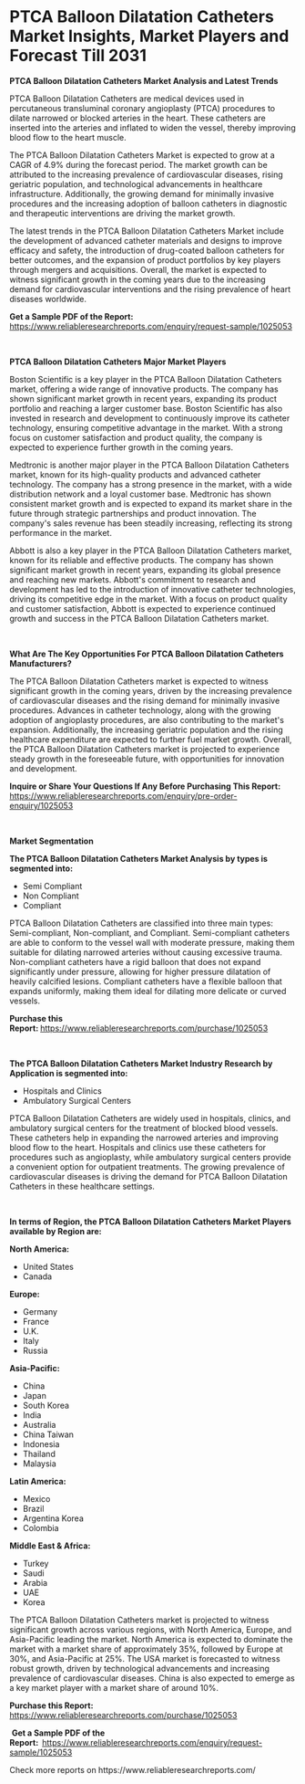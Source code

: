 <p><h1>PTCA Balloon Dilatation Catheters Market Insights, Market Players and Forecast Till 2031</h1></p><p><strong>PTCA Balloon Dilatation Catheters Market Analysis and Latest Trends</strong></p>
<p><p>PTCA Balloon Dilatation Catheters are medical devices used in percutaneous transluminal coronary angioplasty (PTCA) procedures to dilate narrowed or blocked arteries in the heart. These catheters are inserted into the arteries and inflated to widen the vessel, thereby improving blood flow to the heart muscle.</p><p>The PTCA Balloon Dilatation Catheters Market is expected to grow at a CAGR of 4.9% during the forecast period. The market growth can be attributed to the increasing prevalence of cardiovascular diseases, rising geriatric population, and technological advancements in healthcare infrastructure. Additionally, the growing demand for minimally invasive procedures and the increasing adoption of balloon catheters in diagnostic and therapeutic interventions are driving the market growth.</p><p>The latest trends in the PTCA Balloon Dilatation Catheters Market include the development of advanced catheter materials and designs to improve efficacy and safety, the introduction of drug-coated balloon catheters for better outcomes, and the expansion of product portfolios by key players through mergers and acquisitions. Overall, the market is expected to witness significant growth in the coming years due to the increasing demand for cardiovascular interventions and the rising prevalence of heart diseases worldwide.</p></p>
<p><strong>Get a Sample PDF of the Report:&nbsp;</strong> <a href="https://www.reliableresearchreports.com/enquiry/request-sample/1025053">https://www.reliableresearchreports.com/enquiry/request-sample/1025053</a></p>
<p>&nbsp;</p>
<p><strong>PTCA Balloon Dilatation Catheters Major Market Players</strong></p>
<p><p>Boston Scientific is a key player in the PTCA Balloon Dilatation Catheters market, offering a wide range of innovative products. The company has shown significant market growth in recent years, expanding its product portfolio and reaching a larger customer base. Boston Scientific has also invested in research and development to continuously improve its catheter technology, ensuring competitive advantage in the market. With a strong focus on customer satisfaction and product quality, the company is expected to experience further growth in the coming years.</p><p>Medtronic is another major player in the PTCA Balloon Dilatation Catheters market, known for its high-quality products and advanced catheter technology. The company has a strong presence in the market, with a wide distribution network and a loyal customer base. Medtronic has shown consistent market growth and is expected to expand its market share in the future through strategic partnerships and product innovation. The company's sales revenue has been steadily increasing, reflecting its strong performance in the market.</p><p>Abbott is also a key player in the PTCA Balloon Dilatation Catheters market, known for its reliable and effective products. The company has shown significant market growth in recent years, expanding its global presence and reaching new markets. Abbott's commitment to research and development has led to the introduction of innovative catheter technologies, driving its competitive edge in the market. With a focus on product quality and customer satisfaction, Abbott is expected to experience continued growth and success in the PTCA Balloon Dilatation Catheters market.</p></p>
<p>&nbsp;</p>
<p><strong>What Are The Key Opportunities For PTCA Balloon Dilatation Catheters Manufacturers?</strong></p>
<p><p>The PTCA Balloon Dilatation Catheters market is expected to witness significant growth in the coming years, driven by the increasing prevalence of cardiovascular diseases and the rising demand for minimally invasive procedures. Advances in catheter technology, along with the growing adoption of angioplasty procedures, are also contributing to the market's expansion. Additionally, the increasing geriatric population and the rising healthcare expenditure are expected to further fuel market growth. Overall, the PTCA Balloon Dilatation Catheters market is projected to experience steady growth in the foreseeable future, with opportunities for innovation and development.</p></p>
<p><strong>Inquire or Share Your Questions If Any Before Purchasing This Report:</strong> <a href="https://www.reliableresearchreports.com/enquiry/pre-order-enquiry/1025053">https://www.reliableresearchreports.com/enquiry/pre-order-enquiry/1025053</a></p>
<p>&nbsp;</p>
<p><strong>Market Segmentation</strong></p>
<p><strong>The PTCA Balloon Dilatation Catheters Market Analysis by types is segmented into:</strong></p>
<p><ul><li>Semi Compliant</li><li>Non Compliant</li><li>Compliant</li></ul></p>
<p><p>PTCA Balloon Dilatation Catheters are classified into three main types: Semi-compliant, Non-compliant, and Compliant. Semi-compliant catheters are able to conform to the vessel wall with moderate pressure, making them suitable for dilating narrowed arteries without causing excessive trauma. Non-compliant catheters have a rigid balloon that does not expand significantly under pressure, allowing for higher pressure dilatation of heavily calcified lesions. Compliant catheters have a flexible balloon that expands uniformly, making them ideal for dilating more delicate or curved vessels.</p></p>
<p><strong>Purchase this Report:&nbsp;</strong><a href="https://www.reliableresearchreports.com/purchase/1025053">https://www.reliableresearchreports.com/purchase/1025053</a></p>
<p>&nbsp;</p>
<p><strong>The PTCA Balloon Dilatation Catheters Market Industry Research by Application is segmented into:</strong></p>
<p><ul><li>Hospitals and Clinics</li><li>Ambulatory Surgical Centers</li></ul></p>
<p><p>PTCA Balloon Dilatation Catheters are widely used in hospitals, clinics, and ambulatory surgical centers for the treatment of blocked blood vessels. These catheters help in expanding the narrowed arteries and improving blood flow to the heart. Hospitals and clinics use these catheters for procedures such as angioplasty, while ambulatory surgical centers provide a convenient option for outpatient treatments. The growing prevalence of cardiovascular diseases is driving the demand for PTCA Balloon Dilatation Catheters in these healthcare settings.</p></p>
<p>&nbsp;</p>
<p><strong>In terms of Region, the PTCA Balloon Dilatation Catheters Market Players available by Region are:</strong></p>
<p>
    <p> <strong> North America: </strong>
        <ul>
            <li>United States</li>
            <li>Canada</li>
        </ul>
        </p> 
    <p> <strong> Europe: </strong>
        <ul>
            <li>Germany</li>
            <li>France</li>
            <li>U.K.</li>
            <li>Italy</li>
            <li>Russia</li>
        </ul>
        </p> 
    <p> <strong> Asia-Pacific: </strong>
        <ul>
            <li>China</li>
            <li>Japan</li>
            <li>South Korea</li>
            <li>India</li>
            <li>Australia</li>
            <li>China Taiwan</li>
            <li>Indonesia</li>
            <li>Thailand</li>
            <li>Malaysia</li>
        </ul>
        </p> 
    <p> <strong> Latin America: </strong>
        <ul>
            <li>Mexico</li>
            <li>Brazil</li>
            <li>Argentina Korea</li>
            <li>Colombia</li>
        </ul>
        </p> 
    <p> <strong> Middle East & Africa: </strong>
        <ul>
            <li>Turkey</li>
            <li>Saudi</li>
            <li>Arabia</li>
            <li>UAE</li>
            <li>Korea</li>
        </ul>
    </p>
    </p>
<p><p>The PTCA Balloon Dilatation Catheters market is projected to witness significant growth across various regions, with North America, Europe, and Asia-Pacific leading the market. North America is expected to dominate the market with a market share of approximately 35%, followed by Europe at 30%, and Asia-Pacific at 25%. The USA market is forecasted to witness robust growth, driven by technological advancements and increasing prevalence of cardiovascular diseases. China is also expected to emerge as a key market player with a market share of around 10%.</p></p>
<p><strong>Purchase this Report: </strong><a href="https://www.reliableresearchreports.com/purchase/1025053">https://www.reliableresearchreports.com/purchase/1025053</a></p>
<p>&nbsp;<strong>Get a Sample PDF of the Report:&nbsp;&nbsp;</strong><a href="https://www.reliableresearchreports.com/enquiry/request-sample/1025053">https://www.reliableresearchreports.com/enquiry/request-sample/1025053</a></p>
<p><strong></strong></p>
<p>Check more reports on https://www.reliableresearchreports.com/</p>